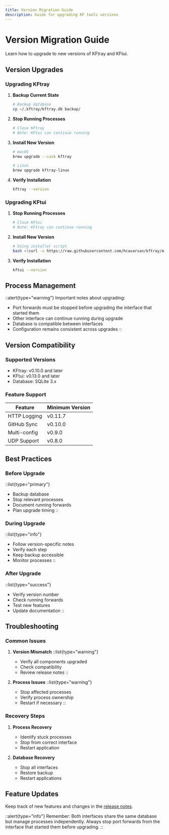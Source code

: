 ```yaml
---
title: Version Migration Guide
description: Guide for upgrading KF tools versions
---
```


# Version Migration Guide

Learn how to upgrade to new versions of KFtray and KFtui.

## Version Upgrades

### Upgrading KFtray

1. **Backup Current State**
   ```bash
   # Backup database
   cp ~/.kftray/kftray.db backup/
   ```

2. **Stop Running Processes**
   ```bash
   # Close KFtray
   # Note: KFtui can continue running
   ```

3. **Install New Version**
   ```bash
   # macOS
   brew upgrade --cask kftray

   # Linux
   brew upgrade kftray-linux
   ```

4. **Verify Installation**
   ```bash
   kftray --version
   ```

### Upgrading KFtui

1. **Stop Running Processes**
   ```bash
   # Close KFtui
   # Note: KFtray can continue running
   ```

2. **Install New Version**
   ```bash
   # Using installer script
   bash <(curl -s https://raw.githubusercontent.com/hcavarsan/kftray/main/hacks/kftui_installer.sh)
   ```

3. **Verify Installation**
   ```bash
   kftui --version
   ```

## Process Management

::alert{type="warning"}
Important notes about upgrading:
- Port forwards must be stopped before upgrading the interface that started them
- Other interface can continue running during upgrade
- Database is compatible between interfaces
- Configuration remains consistent across upgrades
::

## Version Compatibility

### Supported Versions
- KFtray: v0.10.0 and later
- KFtui: v0.13.0 and later
- Database: SQLite 3.x

### Feature Support
| Feature | Minimum Version |
|---------|----------------|
| HTTP Logging | v0.11.7 |
| GitHub Sync | v0.10.0 |
| Multi-config | v0.9.0 |
| UDP Support | v0.8.0 |

## Best Practices

### Before Upgrade
::list{type="primary"}
- Backup database
- Stop relevant processes
- Document running forwards
- Plan upgrade timing
::

### During Upgrade
::list{type="info"}
- Follow version-specific notes
- Verify each step
- Keep backup accessible
- Monitor processes
::

### After Upgrade
::list{type="success"}
- Verify version number
- Check running forwards
- Test new features
- Update documentation
::

## Troubleshooting

### Common Issues

1. **Version Mismatch**
   ::list{type="warning"}
   - Verify all components upgraded
   - Check compatibility
   - Review release notes
   ::

2. **Process Issues**
   ::list{type="warning"}
   - Stop affected processes
   - Verify process ownership
   - Restart if necessary
   ::

### Recovery Steps

1. **Process Recovery**
   - Identify stuck processes
   - Stop from correct interface
   - Restart application

2. **Database Recovery**
   - Stop all interfaces
   - Restore backup
   - Restart applications

## Feature Updates

Keep track of new features and changes in the [release notes](https://github.com/hcavarsan/kftray/releases).

::alert{type="info"}
Remember: Both interfaces share the same database but manage processes independently. Always stop port forwards from the interface that started them before upgrading.
::

